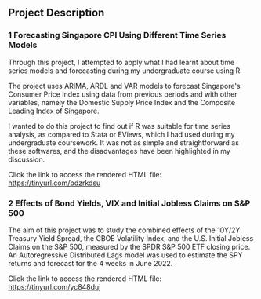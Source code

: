 ## Project Description

### 1 Forecasting Singapore CPI Using Different Time Series Models

Through this project, I attempted to apply what I had learnt about time series models and forecasting 
during my undergraduate course using R.  

The project uses ARIMA, ARDL and VAR models to forecast Singapore's Consumer Price Index using data
from previous periods and with other variables, namely the Domestic Supply Price Index and the Composite Leading 
Index of Singapore.  

I wanted to do this project to find out if R was suitable for time series analysis, as compared to Stata or EViews,
which I had used during my undergraduate coursework. It was not as simple and straightforward as these softwares, and the
disadvantages have been highlighted in my discussion.

Click the link to access the rendered HTML file: https://tinyurl.com/bdzrkdsu  

### 2 Effects of Bond Yields, VIX and Initial Jobless Claims on S&P 500

The aim of this project was to study the combined effects of the 10Y/2Y Treasury Yield Spread, the CBOE Volatility Index,
and the U.S. Initial Jobless Claims on the S&P 500, measured by the SPDR S&P 500 ETF closing price. An Autoregressive
Distributed Lags model was used to estimate the SPY returns and forecast for the 4 weeks in June 2022. 

Click the link to access the rendered HTML file: https://tinyurl.com/yc848duj
